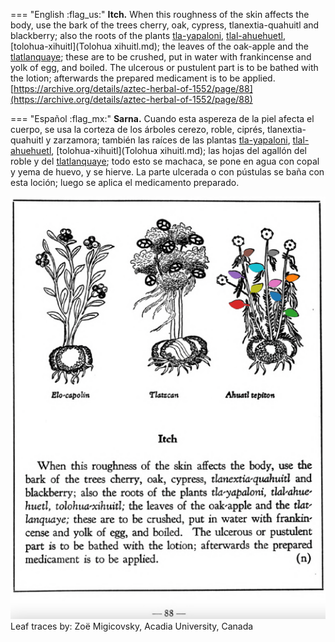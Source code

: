 
=== "English :flag_us:"
    **Itch.** When this roughness of the skin affects the body, use the bark of the trees cherry, oak, cypress, tlanextia-quahuitl and blackberry; also the roots of the plants [tla-yapaloni](Tla-yapaloni.md), [tlal-ahuehuetl](Tlal-ahuehuetl.md), [tolohua-xihuitl](Tolohua xihuitl.md); the leaves of the oak-apple and the [tlatlanquaye](Tlatlanquaye.md); these are to be crushed, put in water with frankincense and yolk of egg, and boiled. The ulcerous or pustulent part is to be bathed with the lotion; afterwards the prepared medicament is to be applied.  
    [https://archive.org/details/aztec-herbal-of-1552/page/88](https://archive.org/details/aztec-herbal-of-1552/page/88)  


=== "Español :flag_mx:"
    **Sarna.** Cuando esta aspereza de la piel afecta el cuerpo, se usa la corteza de los árboles cerezo, roble, ciprés, tlanextia-quahuitl y zarzamora; también las raíces de las plantas [tla-yapaloni](Tla-yapaloni.md), [tlal-ahuehuetl](Tlal-ahuehuetl.md), [tolohua-xihuitl](Tolohua xihuitl.md); las hojas del agallón del roble y del [tlatlanquaye](Tlatlanquaye.md); todo esto se machaca, se pone en agua con copal y yema de huevo, y se hierve. La parte ulcerada o con pústulas se baña con esta loción; luego se aplica el medicamento preparado.  


![Z_p088.png](assets/Z_p088.png)  
Leaf traces by: Zoë Migicovsky, Acadia University, Canada  